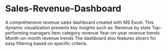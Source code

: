 # Sales-Revenue-Dashboard
A comprehensive revenue sales dashboard created with MS Excel. This dynamic visualization presents key insights such as:  Revenue by state Top-performing managers Item category revenue Year-on-year revenue trends Month-on-month revenue trends The dashboard also features slicers for easy filtering based on specific criteria.
